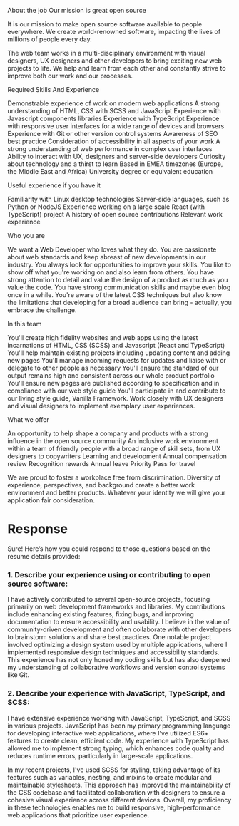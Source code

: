 About the job
Our mission is great open source

It is our mission to make open source software available to people everywhere. We create world-renowned software, impacting the lives of millions of people every day.

The web team works in a multi-disciplinary environment with visual designers, UX designers and other developers to bring exciting new web projects to life. We help and learn from each other and constantly strive to improve both our work and our processes.

Required Skills And Experience

Demonstrable experience of work on modern web applications
A strong understanding of HTML, CSS with SCSS and JavaScript
Experience with Javascript components libraries
Experience with TypeScript
Experience with responsive user interfaces for a wide range of devices and browsers
Experience with Git or other version control systems
Awareness of SEO best practice
Consideration of accessibility in all aspects of your work
A strong understanding of web performance in complex user interfaces
Ability to interact with UX, designers and server-side developers
Curiosity about technology and a thirst to learn
Based in EMEA timezones (Europe, the Middle East and Africa)
University degree or equivalent education

Useful experience if you have it

Familiarity with Linux desktop technologies
Server-side languages, such as Python or NodeJS
Experience working on a large scale React (with TypeScript) project
A history of open source contributions
Relevant work experience

Who you are

We want a Web Developer who loves what they do. You are passionate about web standards and keep abreast of new developments in our industry. You always look for opportunities to improve your skills. You like to show off what you're working on and also learn from others. You have strong attention to detail and value the design of a product as much as you value the code. You have strong communication skills and maybe even blog once in a while. You're aware of the latest CSS techniques but also know the limitations that developing for a broad audience can bring - actually, you embrace the challenge.

In this team

You'll create high fidelity websites and web apps using the latest incarnations of HTML, CSS (SCSS) and Javascript (React and TypeScript)
You'll help maintain existing projects including updating content and adding new pages
You'll manage incoming requests for updates and liaise with or delegate to other people as necessary
You'll ensure the standard of our output remains high and consistent across our whole product portfolio
You'll ensure new pages are published according to specification and in compliance with our web style guide
You'll participate in and contribute to our living style guide, Vanilla Framework.
Work closely with UX designers and visual designers to implement exemplary user experiences.

What we offer

An opportunity to help shape a company and products with a strong influence in the open source community
An inclusive work environment within a team of friendly people with a broad range of skill sets, from UX designers to copywriters
Learning and development
Annual compensation review
Recognition rewards
Annual leave
Priority Pass for travel

We are proud to foster a workplace free from discrimination. Diversity of experience, perspectives, and background create a better work environment and better products. Whatever your identity we will give your application fair consideration.


# Response

Sure! Here’s how you could respond to those questions based on the resume details provided:

### 1. Describe your experience using or contributing to open source software:
I have actively contributed to several open-source projects, focusing primarily on web development frameworks and libraries. My contributions include enhancing existing features, fixing bugs, and improving documentation to ensure accessibility and usability. I believe in the value of community-driven development and often collaborate with other developers to brainstorm solutions and share best practices. One notable project involved optimizing a design system used by multiple applications, where I implemented responsive design techniques and accessibility standards. This experience has not only honed my coding skills but has also deepened my understanding of collaborative workflows and version control systems like Git.

### 2. Describe your experience with JavaScript, TypeScript, and SCSS:
I have extensive experience working with JavaScript, TypeScript, and SCSS in various projects. JavaScript has been my primary programming language for developing interactive web applications, where I've utilized ES6+ features to create clean, efficient code. My experience with TypeScript has allowed me to implement strong typing, which enhances code quality and reduces runtime errors, particularly in large-scale applications. 

In my recent projects, I've used SCSS for styling, taking advantage of its features such as variables, nesting, and mixins to create modular and maintainable stylesheets. This approach has improved the maintainability of the CSS codebase and facilitated collaboration with designers to ensure a cohesive visual experience across different devices. Overall, my proficiency in these technologies enables me to build responsive, high-performance web applications that prioritize user experience.
